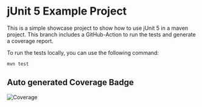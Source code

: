 # jUnit 5 Example Project

This is a simple showcase project to show how to use jUnit 5 in a maven project.
This branch includes a GitHub-Action to run the tests and generate a coverage report.

To run the tests locally, you can use the following command:

```mvn test```
  

## Auto generated Coverage Badge
![Coverage](.github/badges/jacoco.svg)

